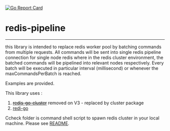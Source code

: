 
[![Go Report Card](https://goreportcard.com/badge/github.com/marvinusarif/redis-pipeline)](https://goreportcard.com/report/github.com/marvinusarif/redis-pipeline)

# redis-pipeline
---
this library is intended to replace redis worker pool by batching commands from multiple requests. All commands will be sent into single redis pipeline connection for single node redis where in the redis cluster environment, the batched commands will be pipelined into relevant nodes respectively.
Every batch will be executed in particular interval (millisecond) or whenever the maxCommandsPerBatch is reached.

Examples are provided.

This library uses :
1. ~~[redis-go-cluster](https://github.com/chasex/redis-go-cluster)~~ removed on V3 - replaced by cluster package
2. [redi-go](https://github.com/gomodule/redigo)

Ccheck folder is command shell script to spawn redis cluster in your local machine. Please see [README](https://github.com/marvinusarif/ccheck/README.md).
